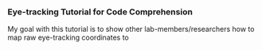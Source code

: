 ### Eye-tracking Tutorial for Code Comprehension
My goal with this tutorial is to show other lab-members/researchers how to map raw 
eye-tracking coordinates to 
